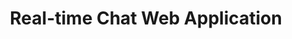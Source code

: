 ---
# src/content/projects/project-3-web-app.md
title: "Real-time Chat Web Application"
description: "gagaga gagaga gaga hi i hi hihioph  hl hk hlh lk A gagaga gagaga gaga hi i hi hihioph  hl hk hlh lk A gagaga gagaga gaga hi i hi hihioph  hl hk hlh lk A gagaga gagaga gaga hi i hi hihioph  hl hk hlh lk A gagaga gagaga gaga hi i hi hihioph  hl hk hlh lk A real-time chat web application implemented with SvelteKit and PocketBase. An experiment in rapid prototyping using a Backend-as-a-Service (BaaS)."
techStack: ["SvelteKit", "PocketBase", "Tailwind CSS"]
githubUrl: "https://github.com/0disoft/example-chat-app"
liveUrl: "https://example-chat.com"
heroImage: "/images/projects/exam-3.webp"
---